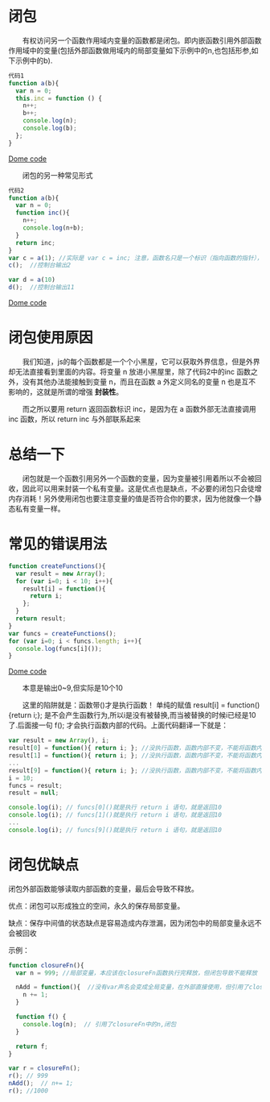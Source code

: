 # 闭包

　　有权访问另一个函数作用域内变量的函数都是闭包。即内嵌函数引用外部函数作用域中的变量(包括外部函数做用域内的局部变量如下示例中的n,也包括形参,如下示例中的b).

```js
代码1
function a(b){
  var n = 0;
  this.inc = function () {
    n++;
    b++;
    console.log(n);
    console.log(b);
  };
}
```

[Dome code](closureDemo.html)


　　闭包的另一种常见形式

```js
代码2
function a(b){
  var n = 0;
  function inc(){
    n++;
    console.log(n+b);
  }
  return inc;
}
var c = a(1); //实际是 var c = inc; 注意，函数名只是一个标识（指向函数的指针），而()才是执行函数
c();  //控制台输出2

var d = a(10)
d();  //控制台输出11
```

[Dome code](closureDemo0.html)

# 闭包使用原因

　　我们知道，js的每个函数都是一个个小黑屋，它可以获取外界信息，但是外界却无法直接看到里面的内容。将变量 n 放进小黑屋里，除了代码2中的inc 函数之外，没有其他办法能接触到变量 n，而且在函数 a 外定义同名的变量 n 也是互不影响的，这就是所谓的增强 **封装性**。

　　而之所以要用 return 返回函数标识 inc，是因为在 a 函数外部无法直接调用 inc 函数，所以 return inc 与外部联系起来

# 总结一下

　　闭包就是一个函数引用另外一个函数的变量，因为变量被引用着所以不会被回收，因此可以用来封装一个私有变量。这是优点也是缺点，不必要的闭包只会徒增内存消耗！另外使用闭包也要注意变量的值是否符合你的要求，因为他就像一个静态私有变量一样。

# 常见的错误用法

```js
function createFunctions(){
  var result = new Array();
  for (var i=0; i < 10; i++){
    result[i] = function(){
      return i;
    };
  }
  return result;
}
var funcs = createFunctions();
for (var i=0; i < funcs.length; i++){
  console.log(funcs[i]());
}
```

[Dome code](closureDemo1.html)

　　本意是输出0~9,但实际是10个10

　　这里的陷阱就是：函数带()才是执行函数！ 单纯的赋值 result[i] = function(){return i;}; 是不会产生函数行为,所以i是没有被替换,而当被替换的时候i已经是10了.后面接一句 f(); 才会执行函数内部的代码。上面代码翻译一下就是：

```js
var result = new Array(), i;
result[0] = function(){ return i; }; //没执行函数，函数内部不变，不能将函数内的i替换！
result[1] = function(){ return i; }; //没执行函数，函数内部不变，不能将函数内的i替换！
...
result[9] = function(){ return i; }; //没执行函数，函数内部不变，不能将函数内的i替换！
i = 10;
funcs = result;
result = null;

console.log(i); // funcs[0]()就是执行 return i 语句，就是返回10
console.log(i); // funcs[1]()就是执行 return i 语句，就是返回10
...
console.log(i); // funcs[9]()就是执行 return i 语句，就是返回10
```

# 闭包优缺点

闭包外部函数能够读取内部函数的变量，最后会导致不释放。

优点：闭包可以形成独立的空间，永久的保存局部变量。

缺点：保存中间值的状态缺点是容易造成内存泄漏，因为闭包中的局部变量永远不会被回收

示例：

```js
function closureFn(){
  var n = 999; //局部变量，本应该在closureFn函数执行完释放，但闭包导致不能释放

  nAdd = function(){  //没有var声名会变成全局变量，在外部直接使用，但引用了closureFn中的n
    n += 1;
  }

  function f() {
    console.log(n);  // 引用了closureFn中的n,闭包
  }

  return f;
}

var r = closureFn();
r(); // 999
nAdd();  // n+= 1;
r(); //1000
```
